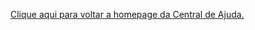 <a href="/">Clique aqui para voltar a homepage da Central de Ajuda.</a>

<script type="text/javascript">
    window.location.href = "http://ajuda.redirectmais.com/";
</script>